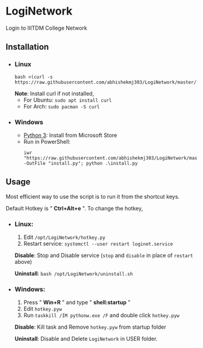 # LogiNetwork
Login to IIITDM College Network

## Installation
- ### Linux
  ```
  bash <(curl -s https://raw.githubusercontent.com/abhishekmj303/LogiNetwork/master/linux/install.sh)
  ```
  **Note**: Install curl if not installed,
    - For Ubuntu: `sudo apt install curl`
    - For Arch: `sudo pacman -S curl`
- ### Windows
  - [Python 3](https://apps.microsoft.com/store/detail/python-310/9PJPW5LDXLZ5): Install from Microsoft Store
  - Run in PowerShell:
      ```
      iwr "https://raw.githubusercontent.com/abhishekmj303/LogiNetwork/master/win/install.py" -OutFile "install.py"; python .\install.py
      ```

## Usage
Most efficient way to use the script is to run it from the shortcut keys.

Default Hotkey is " **Ctrl+Alt+e** ". To change the hotkey,

- ### Linux:
  1. Edit `/opt/LogiNetwork/hotkey.py`
  2. Restart service: ```systemctl --user restart loginet.service```

  __Disable__: Stop and Disable service (`stop` and `disable` in place of `restart` above)

  __Uninstall__: `bash /opt/LogiNetwork/uninstall.sh`
- ### Windows: 
  1. Press " **Win+R** " and type " **shell:startup** "
  2. Edit `hotkey.pyw`
  3. Run `taskkill /IM pythonw.exe /F` and double click `hotkey.pyw`

  __Disable__: Kill task and Remove `hotkey.pyw` from startup folder
  
  __Uninstall__: Disable and Delete `LogiNetwork` in USER folder.